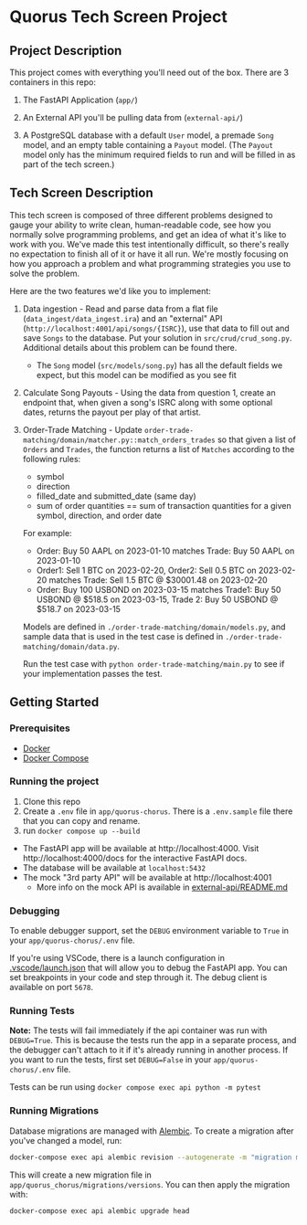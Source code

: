 # Quorus Tech Screen Project

## Project Description

This project comes with everything you'll need out of the box.
There are 3 containers in this repo:

1.  The FastAPI Application (`app/`)

1.  An External API you'll be pulling data from (`external-api/`)

1.  A PostgreSQL database with a default `User` model, a premade
    `Song` model, and an empty table containing a `Payout` model.
    (The `Payout` model only has the minimum required fields to run
    and will be filled in as part of the tech screen.)

## Tech Screen Description

This tech screen is composed of three different problems designed to
gauge your ability to write clean, human-readable code, see how you
normally solve programming problems, and get an idea of what it's like
to work with you. We've made this test intentionally difficult, so there's
really no expectation to finish all of it or have it all run. We're mostly
focusing on how you approach a problem and what programming strategies you
use to solve the problem.

Here are the two features we'd like you to implement:

1. Data ingestion - Read and parse data from a flat file (`data_ingest/data_ingest.ira`)
   and an "external" API (`http://localhost:4001/api/songs/{ISRC}`),
   use that data to fill out and save `Songs` to the database.
   Put your solution in `src/crud/crud_song.py`. Additional details
   about this problem can be found there.

   - The `Song` model (`src/models/song.py`) has all the default fields
     we expect, but this model can be modified as you see fit

1. Calculate Song Payouts - Using the data from question 1, create an
   endpoint that, when given a song's ISRC along with some optional dates,
   returns the payout per play of that artist.

1. Order-Trade Matching - Update `order-trade-matching/domain/matcher.py::match_orders_trades`
   so that given a list of `Orders` and `Trades`, the function returns a list of `Matches`
   according to the following rules:

   - symbol
   - direction
   - filled_date and submitted_date (same day)
   - sum of order quantities == sum of transaction quantities
     for a given symbol, direction, and order date

   For example:

   - Order: Buy 50 AAPL on 2023-01-10 matches
     Trade: Buy 50 AAPL on 2023-01-10
   - Order1: Sell 1 BTC on 2023-02-20, Order2: Sell 0.5 BTC on 2023-02-20
     matches Trade: Sell 1.5 BTC @ $30001.48 on 2023-02-20
   - Order: Buy 100 USBOND on 2023-03-15 matches
     Trade1: Buy 50 USBOND @ $518.5 on 2023-03-15,
     Trade 2: Buy 50 USBOND @ $518.7 on 2023-03-15

   Models are defined in `./order-trade-matching/domain/models.py`, and sample data that is used in the test case is defined in `./order-trade-matching/domain/data.py`.

   Run the test case with `python order-trade-matching/main.py` to see if your implementation passes the test.

## Getting Started

### Prerequisites

- [Docker](https://docs.docker.com/get-docker/)
- [Docker Compose](https://docs.docker.com/compose/install/)

### Running the project

1. Clone this repo
1. Create a `.env` file in `app/quorus-chorus`. There is a `.env.sample` file there that you can copy and rename.
1. run `docker compose up --build`

- The FastAPI app will be available at http://localhost:4000. Visit http://localhost:4000/docs for the interactive FastAPI docs.
- The database will be available at `localhost:5432`
- The mock "3rd party API" will be available at http://localhost:4001
  - More info on the mock API is available in [external-api/README.md](external-api/README.md)

### Debugging

To enable debugger support, set the `DEBUG` environment variable to `True` in your `app/quorus-chorus/.env` file.

If you're using VSCode, there is a launch configuration in [.vscode/launch.json](.vscode/launch.json) that will allow you to debug the FastAPI app. You can set breakpoints in your code and step through it. The debug client is available on port `5678`.

### Running Tests

**Note:** The tests will fail immediately if the api container was run with `DEBUG=True`. This is because the tests run the app in a separate process, and the debugger can't attach to it if it's already running in another process. If you want to run the tests, first set `DEBUG=False` in your `app/quorus-chorus/.env` file.

Tests can be run using `docker compose exec api python -m pytest`

### Running Migrations

Database migrations are managed with [Alembic](https://alembic.sqlalchemy.org/en/latest/). To create a migration after you've changed a model, run:

```bash
docker-compose exec api alembic revision --autogenerate -m "migration message"
```

This will create a new migration file in `app/quorus_chorus/migrations/versions`. You can then apply the migration with:

```bash
docker-compose exec api alembic upgrade head
```

